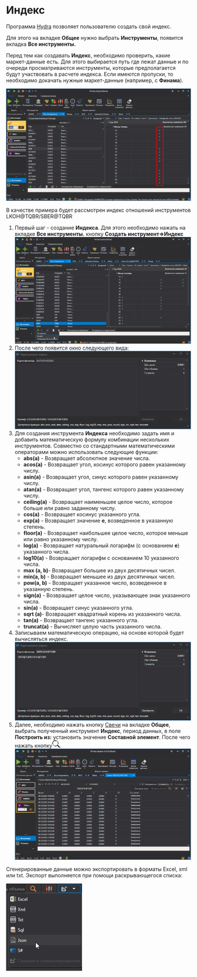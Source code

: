 # Индекс

Программа [Hydra](../../hydra.md) позволяет пользователю создать свой индекс.

Для этого на вкладке **Общее** нужно выбрать **Инструменты**, появится вкладка **Все инструменты.**

Перед тем как создавать **Индекс**, необходимо проверить, какие маркет\-данные есть. Для этого выбирается путь где лежат данные и по очереди просматриваются инструменты, которые предполагается будут участвовать в расчете индекса. Если имеются пропуски, то необходимо докачать нужные маркет\-данные (например, с **Финама**).

![HydraGluingCheckData](../../../images/hydragluingcheckdata.png)

В качестве примера будет рассмотрен индекс отношений инструментов LKOH@TQBR\/SBER@TQBR

1. Первый шаг \- создание **Индекса**. Для этого необходимо нажать на вкладке **Все инструменты.** кнопку **Создать инструмент\=\>Индекс** ![hydra index sec 00](../../../images/hydra_index_sec_00.png)
2. После чего появится окно следующего вида:![hydra index sec](../../../images/hydra_index_sec.png)
3. Для создания инструмента **Индекса** необходимо задать имя и добавить математическую формулу комбинации нескольких инструментов. Совместно со стандартными математическими операторами можно использовать следующие функции:
   - **abs(a)** \- Возвращает абсолютное значение числа.
   - **acos(a)** \- Возвращает угол, косинус которого равен указанному числу.
   - **asin(a)** \- Возвращает угол, синус которого равен указанному числу.
   - **atan(a)** \- Возвращает угол, тангенс которого равен указанному числу.
   - **ceiling(a)** \- Возвращает наименьшее целое число, которое больше или равно заданному числу.
   - **cos(a)** \- Возвращает косинус указанного угла.
   - **exp(a)** \- Возвращает значение **e**, возведенное в указанную степень.
   - **floor(a)** \- Возвращает наибольшее целое число, которое меньше или равно указанному числу.
   - **log(a)** \- Возвращает натуральный логарифм (с основанием **e**) указанного числа.
   - **log10(a)** \- Возвращает логарифм с основанием 10 указанного числа.
   - **max (a, b)**\- Возвращает большее из двух десятичных чисел.
   - **min(a, b)** \- Возвращает меньшее из двух десятичных чисел.
   - **pow(a, b)** \- Возвращает указанное число, возведенное в указанную степень.
   - **sign(a)** \- Возвращает целое число, указывающее знак указанного числа.
   - **sin(a)** \- Возвращает синус указанного угла.
   - **sqrt (a)**\- Возвращает квадратный корень из указанного числа.
   - **tan(a)** \- Возвращает тангенс указанного угла.
   - **truncat(a)** \- Вычисляет целую часть указанного числа.
4. Записываем математическую операцию, на основе которой будет вычисляться индекс.![hydra index sec 01](../../../images/hydra_index_sec_01.png)
5. Далее, необходимо нажать кнопку [Свечи](../working_with_data/view_and_export/candles.md) на вкладке **Общее**, выбрать полученный инструмент **Индекс**, период данных, в поле **Построить из:** установить значение **Составной элемент**. После чего нажать кнопку![hydra find](../../../images/hydra_find.png).![hydra index candle](../../../images/hydra_index_candle.png)

Сгенерированные данные можно экспортировать в форматы Excel, xml или txt. Экспорт выполняется при помощи раскрывающегося списка:

![hydra export](../../../images/hydra_export.png)
